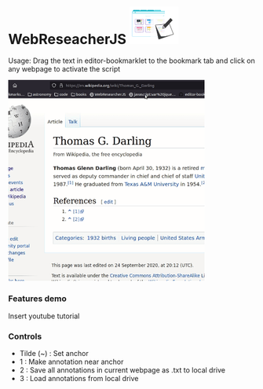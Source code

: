 # WebReseacherJS <img width=100px src="logo.png">

Usage: Drag the text in editor-bookmarklet to the bookmark tab and click on any webpage to activate the script

<img width=400px src="demo.gif">

### Features demo

Insert youtube tutorial



### Controls

- Tilde (~) : Set anchor 
- 1 : Make annotation near anchor
- 2 : Save all annotations in current webpage as .txt to local drive
- 3 : Load annotations from local drive

